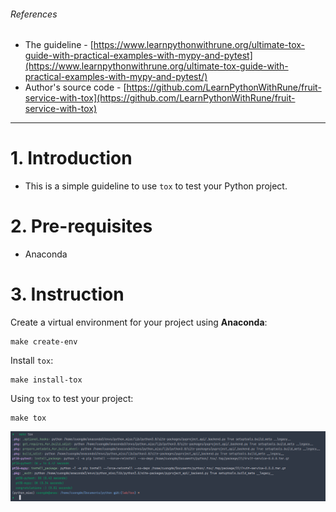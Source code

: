 ###### References
* The guideline - [https://www.learnpythonwithrune.org/ultimate-tox-guide-with-practical-examples-with-mypy-and-pytest](https://www.learnpythonwithrune.org/ultimate-tox-guide-with-practical-examples-with-mypy-and-pytest/)
* Author's source code - [https://github.com/LearnPythonWithRune/fruit-service-with-tox](https://github.com/LearnPythonWithRune/fruit-service-with-tox)

<hr>

# 1. Introduction
* This is a simple guideline to use `tox` to test your Python project.

# 2. Pre-requisites
* Anaconda

# 3. Instruction
Create a virtual environment for your project using **Anaconda**:
  ```bash=
  make create-env
  ```

Install `tox`:
  ```bash=
  make install-tox
  ```

Using `tox` to test your project:
  ```bash=
  make tox
  ```
  ![](./img/01.png)
  